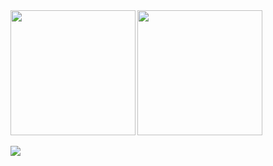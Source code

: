 <div display="flex" justify-content="space-between" width="100%">
<img align="left" height="200px" src="https://github-readme-stats.vercel.app/api/top-langs?username=patrickdmatos&langs_count=8&theme=tokyonight&hide_border=true&custom_title=Top%20Linguagens&cache_seconds=14400" />
  <img height="200px" src="https://streak-stats.demolab.com?user=patrickdmatos&theme=tokyonight&hide_border=true" />
</div>
<br>
<div width="100%" height="10px" style="background-color: #ffffff;"></div>
<img align="center" src="https://github-readme-activity-graph.vercel.app/graph?username=patrickdmatos&theme=tokyo-night&hide_border=true&show_icons=true&custom_title=Grafico%20de%20Contribuicao" />
